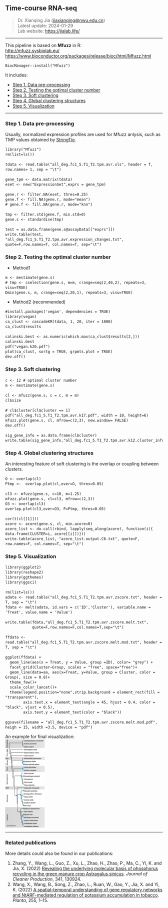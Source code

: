 ## Time-course RNA-seq   

> Dr. Xianqing Jia (jiaxianqing@nwu.edu.cn)   
> Latest update: 2024-01-29   
> Lab website: https://jialab.life/   

---
This pipeline is based on **Mfuzz** in R:   
http://mfuzz.sysbiolab.eu/   
https://www.bioconductor.org/packages/release/bioc/html/Mfuzz.html

```
BiocManager::install("Mfuzz")
```

It includes:
+ [Step 1. Data pre-processing](#step-1-data-pre-processing)   
+ [Step 2. Testing the optimal cluster number](#step-2-testing-the-optimal-cluster-number)   
+ [Step 3. Soft clustering](#step-3-soft-clustering)   
+ [Step 4. Global clustering structures](#step-4-global-clustering-structures)   
+ [Step 5. Visualization](#step-5-visualization)   

---
### Step 1. Data pre-processing
Usually, normalized expression profiles are used for Mfuzz anlysis, such as TMP values obtained by [StringTie](https://github.com/jiaxianqing/Pipelines/tree/master/DEG_analysis/#1-stringtie-and-ballgown).

```
library("Mfuzz")
rm(list=ls())

tdata <- read.table("all_deg.fc1_5.T1_T2.tpm.avr.xls", header = T, row.names= 1, sep = "\t")

gene_tpm <- data.matrix(tdata)
eset <- new("ExpressionSet",exprs = gene_tpm)

gene.r <- filter.NA(eset, thres=0.25)
gene.f <- fill.NA(gene.r, mode="mean")
# gene.f <- fill.NA(gene.r, mode="knn")

tmp <- filter.std(gene.f, min.std=0)
gene.s <- standardise(tmp)

test = as.data.frame(gene.s@assayData[["exprs"]])
write.table(test, "all_deg.fc1_5.T1_T2.tpm.avr.expression_changes.txt", quote=F,row.names=T, col.names=T, sep="\t")
```

### Step 2. Testing the optimal cluster number 
- Method1
```
m <- mestimate(gene.s)
# tmp <- cselection(gene.s, m=m, crange=seq(2,40,2), repeats=3, visu=TRUE)
Dmin(gene.s, m, crange=seq(2,20,1), repeats=3, visu=TRUE)
```

- Method2 (recommended)
```
#install.packages('vegan', dependencies = TRUE)
library(vegan)
ca_clust <- cascadeKM(tdata, 1, 20, iter = 1000)
ca_clust$results

calinski.best <- as.numeric(which.max(ca_clust$results[2,]))
calinski.best
pdf("vegan.k20.pdf")
plot(ca_clust, sortg = TRUE, grpmts.plot = TRUE)
dev.off()
```

### Step 3. Soft clustering 

```
c <- 12 # optimal cluster number
m <- mestimate(gene.s)

cl <- mfuzz(gene.s, c = c, m = m)
cl$size

# cl$cluster[cl$cluster == 1]
pdf("all_deg.fc1_5.T1_T2.tpm.avr.k17.pdf", width = 10, height=6)
mfuzz.plot(gene.s, cl, mfrow=c(2,3), new.window= FALSE)
dev.off()

sig_gene_info = as.data.frame(cl$cluster)
write.table(sig_gene_info,"all_deg.fc1_5.T1_T2.tpm.avr.k12.cluster_info.txt",quote=F,row.names=T,col.names=F,sep="\t")
```
### Step 4. Global clustering structures
An interesting feature of soft clustering is the overlap or coupling between clusters.
```
O <- overlap(cl)
Ptmp <-  overlap.plot(cl,over=O, thres=0.05)

cl3 <- mfuzz(gene.s, c=10, m=1.25)
mfuzz.plot(gene.s, cl=cl3, mfrow=c(2,3))
O3 <- overlap(cl3)
overlap.plot(cl3,over=O3, P=Ptmp, thres=0.05)

cor(t(cl[[1]]))
acore <- acore(gene.s, cl, min.acore=0)
acore_list <- do.call(rbind, lapply(seq_along(acore), function(i){ data.frame(CLUSTER=i, acore[[i]])}))
write.table(acore_list, "acore_list.output.C6.txt", quote=F, row.names=F, col.names=T, sep="\t")
```

### Step 5. Visualization
```
library(ggplot2)
library(reshape2)
library(ggthemes)
library(ggsci)

rm(list=ls())
adata <- read.table("all_deg.fc1_5.T1_T2.tpm.avr.zscore.txt", header = T, sep = "\t")
fdata <- melt(adata, id.vars = c('ID','Cluster'), variable.name = 'Treat', value.name = 'Value')

write.table(fdata,"all_deg.fc1_5.T1_T2.tpm.avr.zscore.melt.txt",
            quote=F,row.names=F,col.names=T,sep="\t")

ffdata <- read.table("all_deg.fc1_5.T1_T2.tpm.avr.zscore.melt.mod.txt", header = T, sep = "\t")

ggplot(ffdata) +
  geom_line(aes(x = Treat, y = Value, group =ID), color= "grey") +
  facet_grid(Cluster~Group, scales = "free", space="free")+
  geom_line(data=aa, aes(x=Treat, y=Value, group = Cluster, color = Group), size = 0.8)+
  theme_few()+
  scale_color_lancet()+
  theme(legend.position="none",strip.background = element_rect(fill = "transparent"),
        axis.text.x = element_text(angle = 45, hjust = 0.4, color = "black", vjust = 0.5),
        axis.text.y = element_text(color = "black"))

ggsave(filename = "all_deg.fc1_5.T1_T2.tpm.avr.zscore.melt.mod.pdf", heigh = 15, width =3.5, device = "pdf")
```


An example for final visualization:   
<img src="https://github.com/jiaxianqing/Pipelines/blob/master/Phylogeny_construction/species_tree.png" width = "25%" height = "25%" div align = "center" />

---

### Related publications
More details could also be found in our publications:

1. Zhang, Y., Wang, L., Guo, Z., Xu, L., Zhao, H., Zhao, P., Ma, C., Yi, K. and Jia, X. (2022) [Revealing the underlying molecular basis of phosphorus recycling in the green manure crop Astragalus sinicus](https://www.sciencedirect.com/science/article/pii/S0959652622005625). *Journal of Cleaner Production*, 341, 130924.
2. Wang, X., Wang, B., Song, Z., Zhao, L., Ruan, W., Gao, Y., Jia, X. and Yi, K. (2022) [A spatial–temporal understanding of gene regulatory networks and NtARF-mediated regulation of potassium accumulation in tobacco](https://link.springer.com/article/10.1007/s00425-021-03790-2). *Planta*, 255, 1–15. 

